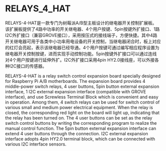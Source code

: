 # RELAYS_4_HAT
RELAYS-4-HAT是一款专门为树莓派A/B型主板设计的继电器开关控制扩展板。该扩展板提供了4路中功率的开关继电器、4个用户按键、5pin按键外扩接口、1路I2C外扩接口（兼容GROVE接口），采用按压式的接线端子，方便快捷。其中4路开关继电器可用于各类中小功率用电设备的开关控制，当继电器闭合时，板上对应的红灯会亮起，表示该继电器已经导通。4个用户按键可通过编写相应程序设置为继电器开关控制按键，进而实现手动控制功能。5pin按键外扩接口可以通过连线对4个用户按键进行延伸外扩。I2C外扩接口采用4pin HY2.0接线座，可以外接各种I2C接口的传感器。



RELAYS-4-HAT is a relay switch control expansion board specially designed for Raspberry Pi A/B motherboards. The expansion board provides 4 middle-power switch relays, 4 user buttons, 5pin button external expansion interface, 1 I2C external expansion interface (compatible with GROVE interface), and use Screwless Terminal Block which is convenient and easy in operation. Among them, 4 switch relays can be used for switch control of various small and medium power electrical equipment. When the relay is closed, the corresponding red light on the board will light up, indicating that the relay has been turned on. The 4 user buttons can be set as the relay switch control buttons by writing the corresponding program to realize the manual control function. The 5pin button external expansion interface can extend 4 user buttons through the connection. I2C external expansion interface adopts 4pin HY2.0 terminal block, which can be connected with various I2C interface sensors.
